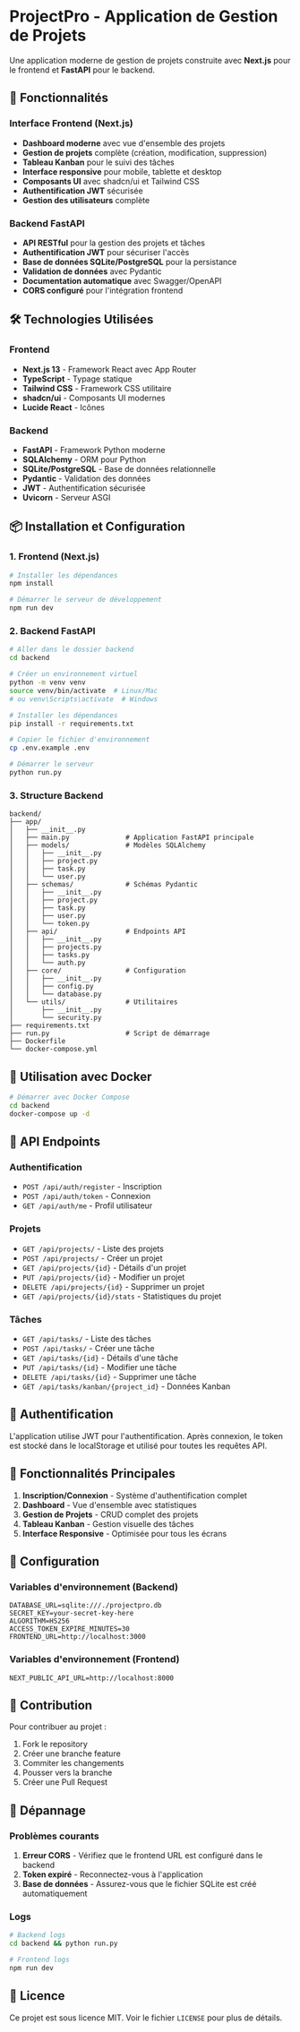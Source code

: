 # ProjectPro - Application de Gestion de Projets

Une application moderne de gestion de projets construite avec **Next.js** pour le frontend et **FastAPI** pour le backend.

## 🚀 Fonctionnalités

### Interface Frontend (Next.js)
- **Dashboard moderne** avec vue d'ensemble des projets
- **Gestion de projets** complète (création, modification, suppression)
- **Tableau Kanban** pour le suivi des tâches
- **Interface responsive** pour mobile, tablette et desktop
- **Composants UI** avec shadcn/ui et Tailwind CSS
- **Authentification JWT** sécurisée
- **Gestion des utilisateurs** complète

### Backend FastAPI
- **API RESTful** pour la gestion des projets et tâches
- **Authentification JWT** pour sécuriser l'accès
- **Base de données SQLite/PostgreSQL** pour la persistance
- **Validation de données** avec Pydantic
- **Documentation automatique** avec Swagger/OpenAPI
- **CORS configuré** pour l'intégration frontend

## 🛠️ Technologies Utilisées

### Frontend
- **Next.js 13** - Framework React avec App Router
- **TypeScript** - Typage statique
- **Tailwind CSS** - Framework CSS utilitaire
- **shadcn/ui** - Composants UI modernes
- **Lucide React** - Icônes

### Backend
- **FastAPI** - Framework Python moderne
- **SQLAlchemy** - ORM pour Python
- **SQLite/PostgreSQL** - Base de données relationnelle
- **Pydantic** - Validation des données
- **JWT** - Authentification sécurisée
- **Uvicorn** - Serveur ASGI

## 📦 Installation et Configuration

### 1. Frontend (Next.js)
```bash
# Installer les dépendances
npm install

# Démarrer le serveur de développement
npm run dev
```

### 2. Backend FastAPI
```bash
# Aller dans le dossier backend
cd backend

# Créer un environnement virtuel
python -m venv venv
source venv/bin/activate  # Linux/Mac
# ou venv\Scripts\activate  # Windows

# Installer les dépendances
pip install -r requirements.txt

# Copier le fichier d'environnement
cp .env.example .env

# Démarrer le serveur
python run.py
```

### 3. Structure Backend
```
backend/
├── app/
│   ├── __init__.py
│   ├── main.py              # Application FastAPI principale
│   ├── models/              # Modèles SQLAlchemy
│   │   ├── __init__.py
│   │   ├── project.py
│   │   ├── task.py
│   │   └── user.py
│   ├── schemas/             # Schémas Pydantic
│   │   ├── __init__.py
│   │   ├── project.py
│   │   ├── task.py
│   │   ├── user.py
│   │   └── token.py
│   ├── api/                 # Endpoints API
│   │   ├── __init__.py
│   │   ├── projects.py
│   │   ├── tasks.py
│   │   └── auth.py
│   ├── core/                # Configuration
│   │   ├── __init__.py
│   │   ├── config.py
│   │   └── database.py
│   └── utils/               # Utilitaires
│       ├── __init__.py
│       └── security.py
├── requirements.txt
├── run.py                   # Script de démarrage
├── Dockerfile
└── docker-compose.yml
```

## 🔧 Utilisation avec Docker

```bash
# Démarrer avec Docker Compose
cd backend
docker-compose up -d
```

## 🔗 API Endpoints

### Authentification
- `POST /api/auth/register` - Inscription
- `POST /api/auth/token` - Connexion
- `GET /api/auth/me` - Profil utilisateur

### Projets
- `GET /api/projects/` - Liste des projets
- `POST /api/projects/` - Créer un projet
- `GET /api/projects/{id}` - Détails d'un projet
- `PUT /api/projects/{id}` - Modifier un projet
- `DELETE /api/projects/{id}` - Supprimer un projet
- `GET /api/projects/{id}/stats` - Statistiques du projet

### Tâches
- `GET /api/tasks/` - Liste des tâches
- `POST /api/tasks/` - Créer une tâche
- `GET /api/tasks/{id}` - Détails d'une tâche
- `PUT /api/tasks/{id}` - Modifier une tâche
- `DELETE /api/tasks/{id}` - Supprimer une tâche
- `GET /api/tasks/kanban/{project_id}` - Données Kanban

## 🔐 Authentification

L'application utilise JWT pour l'authentification. Après connexion, le token est stocké dans le localStorage et utilisé pour toutes les requêtes API.

## 📱 Fonctionnalités Principales

1. **Inscription/Connexion** - Système d'authentification complet
2. **Dashboard** - Vue d'ensemble avec statistiques
3. **Gestion de Projets** - CRUD complet des projets
4. **Tableau Kanban** - Gestion visuelle des tâches
5. **Interface Responsive** - Optimisée pour tous les écrans

## 🔧 Configuration

### Variables d'environnement (Backend)
```env
DATABASE_URL=sqlite:///./projectpro.db
SECRET_KEY=your-secret-key-here
ALGORITHM=HS256
ACCESS_TOKEN_EXPIRE_MINUTES=30
FRONTEND_URL=http://localhost:3000
```

### Variables d'environnement (Frontend)
```env
NEXT_PUBLIC_API_URL=http://localhost:8000
```

## 🤝 Contribution

Pour contribuer au projet :
1. Fork le repository
2. Créer une branche feature
3. Commiter les changements
4. Pousser vers la branche
5. Créer une Pull Request

## 🐛 Dépannage

### Problèmes courants

1. **Erreur CORS** - Vérifiez que le frontend URL est configuré dans le backend
2. **Token expiré** - Reconnectez-vous à l'application
3. **Base de données** - Assurez-vous que le fichier SQLite est créé automatiquement

### Logs
```bash
# Backend logs
cd backend && python run.py

# Frontend logs
npm run dev
```

## 📄 Licence

Ce projet est sous licence MIT. Voir le fichier `LICENSE` pour plus de détails.